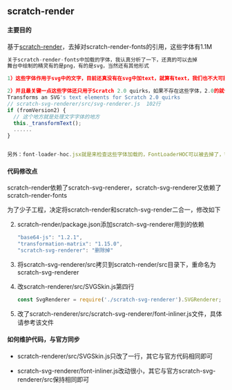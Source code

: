 ## scratch-render

#### 主要目的

基于[scratch-render](README_scratch.md)，去掉对scratch-render-fonts的引用，这些字体有1.1M

```javascript
关于scratch-render-fonts中加载的字体，我认真分析了一下，还真的可以去掉
舞台中绘制的精灵有的是png，有的是svg，当然还有其他形式

1）这些字体作用于svg中的文字，目前还真没有在svg中加text，就算有text，我们也不大可能用到这些字体，因为我们都不了解

2）并且最关键一点这些字体还只用于Scratch 2.0 quirks，如果不存在这些字体，2.0的就使用系统默认字体
Transforms an SVG's text elements for Scratch 2.0 quirks
// scratch-svg-renderer/src/svg-renderer.js  102行
if (fromVersion2) {
  // 这个地方就是处理文字字体的地方
  this._transformText();
  ......
}


另外：font-loader-hoc.jsx就是来检查这些字体加载的，FontLoaderHOC可以被去掉了，字体虽然被打包到js，仍然会有load事件
```



#### 代码修改点

scratch-render依赖了scratch-svg-renderer，scratch-svg-renderer又依赖了scratch-render-fonts

为了少子工程，决定将scratch-render和scratch-svg-render二合一，修改如下

2. scratch-render/package.json添加scratch-svg-renderer用到的依赖

   ```javascript
   "base64-js": "1.2.1",
   "transformation-matrix": "1.15.0",
   "scratch-svg-renderer": "删除掉"
   ```

3. 将scratch-svg-renderer/src拷贝到scratch-render/src目录下，重命名为scratch-svg-renderer

4. 改scratch-renderer/src/SVGSkin.js第四行

   ```javascript
   const SvgRenderer = require('./scratch-svg-renderer').SVGRenderer;
   ```

5. 改了scratch-renderer/src/scratch-svg-renderer/font-inliner.js文件，具体请参考该文件

   

#### 如何维护代码，与官方同步

- scratch-renderer/src/SVGSkin.js只改了一行，其它与官方代码相同即可

- scratch-svg-renderer/font-inliner.js改动很小，其它与官方scratch-svg-renderer/src保持相同即可

  






